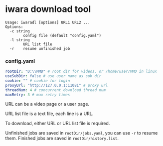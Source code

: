 # iwara download tool
```shell
Usage: iwaradl [options] URL1 URL2 ...
Options:                                   
  -c string                                
        config file (default "config.yaml")
  -l string                                
        URL list file                      
  -r    resume unfinished job
```

### config.yaml
```yaml
rootDir: "D:\\MMD" # root dir for videos. or /home/user/MMD in linux
useSubDir: false # use user name as sub dir
cookie: "" # cookie for login
proxyUrl: "http://127.0.0.1:11081" # proxy url
threadNum: 4 # concurrent download thread num
maxRetry: 3 # max retry times
```

URL can be a video page or a user page.

URL list file is a text file, each line is a URL.

To download, either URL or URL list file is required.

Unfinished jobs are saved in `rootDir/jobs.yaml`, you can use `-r` to resume them.
Finished jobs are saved in `rootDir/history.list`.